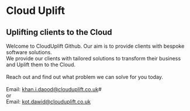 # Cloud Uplift
## Uplifting clients to the Cloud

Welcome to CloudUplift Github. Our aim is to provide clients with bespoke software solutions.
<br/>
We provide our clients with tailored solutions to transform their business and Uplift them to the Cloud.
<br/>
<br/>
Reach out and find out what problem we can solve for you today.
<br/>
<br/>
Email: khan.i.daood@clouduplift.co.uk#
<br/>
or
<br/>
Email: kot.dawid@clouduplift.co.uk

<!--

**Here are some ideas to get you started:**

🙋‍♀️ A short introduction - what is your organization all about?
🌈 Contribution guidelines - how can the community get involved?
👩‍💻 Useful resources - where can the community find your docs? Is there anything else the community should know?
🍿 Fun facts - what does your team eat for breakfast?
🧙 Remember, you can do mighty things with the power of [Markdown](https://docs.github.com/github/writing-on-github/getting-started-with-writing-and-formatting-on-github/basic-writing-and-formatting-syntax)
-->
